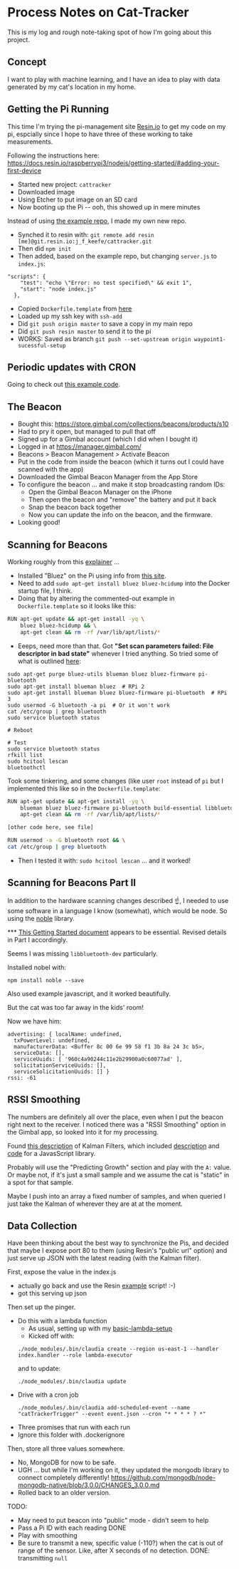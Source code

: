 # Process Notes on Cat-Tracker

This is my log and rough note-taking spot of how I'm going about this project.

## Concept

I want to play with machine learning, and I have an idea to play with data generated by my cat's location in my home.

## Getting the Pi Running

This time I'm trying the pi-management site [Resin.io](http://resin.io) to get my code on my pi, espcially since I hope to have three of these working to take measurements.

Following the instructions here: https://docs.resin.io/raspberrypi3/nodejs/getting-started/#adding-your-first-device

- Started new project: `cattracker`
- Downloaded image
- Using Etcher to put image on an SD card
- Now booting up the Pi -- ooh, this showed up in mere minutes


Instead of using [the example repo](https://github.com/resin-io-projects/simple-server-node), I made my own new repo.

- Synched it to resin with: `git remote add resin [me]@git.resin.io:j_f_keefe/cattracker.git`
- Then did `npm init`
- Then added, based on the example repo, but changing `server.js` to `index.js`: 
```
"scripts": {
    "test": "echo \"Error: no test specified\" && exit 1",
    "start": "node index.js"
  },
```
- Copied `Dockerfile.template` from [here](https://github.com/resin-io-projects/simple-server-node/blob/master/Dockerfile.template)
- Loaded up my ssh key with `ssh-add`
- Did `git push origin master` to save a copy in my main repo
- Did `git push resin master` to send it to the pi
- WORKS: Saved as branch `git push --set-upstream origin waypoint1-sucessful-setup`

## Periodic updates with CRON

Going to check out [this example code](https://github.com/resin-io-playground/cron-example/blob/master/Dockerfile.template).

## The Beacon

- Bought this: https://store.gimbal.com/collections/beacons/products/s10
- Had to pry it open, but managed to pull that off
- Signed up for a Gimbal account (which I did when I bought it)
- Logged in at https://manager.gimbal.com/
- Beacons > Beacon Management > Activate Beacon
- Put in the code from inside the beacon (which it turns out I could have scanned with the app)
- Downloaded the Gimbal Beacon Manager from the App Store
- To configure the beacon ... and make it stop broadcasting random IDs:
    - Open the Gimbal Beacon Manager on the iPhone
    - Then open the beacon and "remove" the battery and put it back
    - Snap the beacon back together
    - Now you can update the info on the beacon, and the firmware.
- Looking good!

## Scanning for Beacons

Working roughly from this [explainer](https://blog.truthlabs.com/beacon-tracking-with-node-js-and-raspberry-pi-794afa880318) ...

- Installed "Bluez" on the Pi using info from [this site](https://www.thepolyglotdeveloper.com/2016/09/scan-bluetooth-enabled-ibeacons-via-raspberry-pi-iot-device/).
- Need to add `sudo apt-get install bluez bluez-hcidump` into the Docker startup file, I think.
- Doing that by altering the commented-out example in `Dockerfile.template` so it looks like this:
```bash
RUN apt-get update && apt-get install -yq \
    bluez bluez-hcidump && \
    apt-get clean && rm -rf /var/lib/apt/lists/*
```
- Eeeps, need more than that. Got **"Set scan parameters failed: File descriptor in bad state"** whenever I tried anything. So tried some of what is outlined [here](https://www.raspberrypi.org/forums/viewtopic.php?f=63&t=141850):

```shell
sudo apt-get purge bluez-utils blueman bluez bluez-firmware pi-bluetooth
sudo apt-get install blueman bluez  # RPi 2
sudo apt-get install blueman bluez bluez-firmware pi-bluetooth  # RPi 3
sudo usermod -G bluetooth -a pi  # Or it won't work
cat /etc/group | grep bluetooth
sudo service bluetooth status

# Reboot

# Test
sudo service bluetooth status
rfkill list
sudo hcitool lescan
bluetoothctl
```

Took some tinkering, and some changes (like user `root` instead of `pi` but I implemented this like so in the `Dockerfile.template`:

```bash
RUN apt-get update && apt-get install -yq \
    blueman bluez bluez-firmware pi-bluetooth build-essential libbluetooth-dev libudev-dev && \
    apt-get clean && rm -rf /var/lib/apt/lists/*

[other code here, see file]

RUN usermod -a -G bluetooth root && \
cat /etc/group | grep bluetooth
```

- Then I tested it with: `sudo hcitool lescan` ... and it worked!

## Scanning for Beacons Part II

In addition to the hardware scanning changes described ☝️, I needed to use some software in a language I know (somewhat), which would be node. So using the [noble](https://github.com/sandeepmistry/noble) library.

*** [This Getting Started document](https://github.com/sandeepmistry/noble/wiki/Getting-started) appears to be essential. Revised details in Part I accordingly.

Seems I was missing `libbluetooth-dev` particularly.

Installed nobel with:
```
npm install noble --save
```
Also used example javascript, and it worked beautifully.

But the cat was too far away in the kids' room!

Now we have him:
```
advertising: { localName: undefined,
  txPowerLevel: undefined,
  manufacturerData: <Buffer 8c 00 6e 99 58 f1 3b 8a 24 3c b5>,
  serviceData: [],
  serviceUuids: [ '960c4a90244c11e2b29900a0c60077ad' ],
  solicitationServiceUuids: [],
  serviceSolicitationUuids: [] }
rssi: -61
```

## RSSI Smoothing

The numbers are definitely all over the place, even when I put the beacon right next to the receiver. I noticed there was a "RSSI Smoothing" option in the Gimbal app, so looked into it for my processing.

Found [this description](https://www.wouterbulten.nl/blog/tech/kalman-filters-explained-removing-noise-from-rssi-signals/) of Kalman Filters, which included [description](https://www.wouterbulten.nl/blog/tech/lightweight-javascript-library-for-noise-filtering/) and [code](https://github.com/wouterbulten/kalmanjs) for a JavasScript library.

Probably will use the "Predicting Growth" section and play with the `A:` value. Or maybe not, if it's just a small sample and we assume the cat is "static" in a spot for that sample.

Maybe I push into an array a fixed number of samples, and when queried I just take the Kalman of wherever they are at at the moment.

## Data Collection

Have been thinking about the best way to synchronize the Pis, and decided that maybe I expose port 80 to them (using Resin's "public url" option) and just serve up JSON with the latest reading (with the Kalman filter).

First, expose the value in the index.js

- actually go back and use the Resin [example](https://github.com/resin-io-projects/simple-server-node) script! :-)
- got this serving up json

Then set up the pinger.

- Do this with a lambda function
    - As usual, setting up with my [basic-lambda-setup](https://github.com/jkeefe/basic-lambda-setup)
    - Kicked off with:
    ```
    ./node_modules/.bin/claudia create --region us-east-1 --handler index.handler --role lambda-executor
    ```
    and to update:
    ```
    ./node_modules/.bin/claudia update
    ```
- Drive with a cron job
    ```
    ./node_modules/.bin/claudia add-scheduled-event --name "catTrackerTrigger" --event event.json --cron "* * * * ? *"
    ```
- Three promises that run with each run
- Ignore this folder with .dockerignore

Then, store all three values somewhere.

- No, MongoDB for now to be safe.
- UGH ... but while I'm working on it, they updated the mongodb library to connect completely differently! https://github.com/mongodb/node-mongodb-native/blob/3.0.0/CHANGES_3.0.0.md
- Rolled back to an older version.




TODO:
- May need to put beacon into "public" mode - didn't seem to help
- Pass a Pi ID with each reading DONE
- Play with smoothing
- Be sure to transmit a new, specific value (-110?) when the cat is out of range of the sensor. Like, after X seconds of no detection. DONE: transmitting `null`







